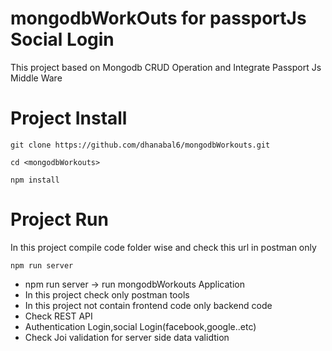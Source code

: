 # mongodbWorkOuts for passportJs Social Login

This project based on Mongodb CRUD Operation and Integrate Passport Js Middle Ware

# Project Install

```
git clone https://github.com/dhanabal6/mongodbWorkouts.git

cd <mongodbWorkouts>

npm install

```

# Project Run

In this project compile code folder wise and check this url in postman only

```
npm run server

```

- npm run server -> run mongodbWorkouts Application
- In this project check only postman tools
- In this project not contain frontend code only backend code
- Check REST API
- Authentication Login,social Login(facebook,google..etc)
- Check Joi validation for server side data validtion
